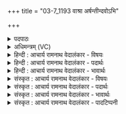 +++
title = "03-7_1193 वाश्रा अर्षन्तीन्दवोऽभि"

+++
<details><summary>पदपाठः</summary>

वा꣣श्राः꣢। अ꣣र्षन्ति। इ꣡न्द꣢꣯वः। अ꣣भि꣢। व꣣त्स꣢म्। न। मा꣣त꣡रः꣢। द꣣धन्विरे꣢। ग꣡भ꣢꣯स्त्योः। ११९३।
</details>

<details><summary>अधिमन्त्रम् (VC)</summary>

- पवमानः सोमः
- असितः काश्यपो देवलो वा
- गायत्री
- षड्जः
</details>

<details><summary>हिन्दी : आचार्य रामनाथ वेदालंकार - विषयः</summary>

अगले मन्त्र में परमानन्द की प्राप्ति का वर्णन है।
</details>

<details><summary>हिन्दी : आचार्य रामनाथ वेदालंकार - पदार्थः</summary>

पदार्थान्वयभाषाः -  (वाश्राः) रँभाती हुई (मातरः) गायें (वत्सं न) जैसे बछड़े की ओर जाती हैं, वैसे ही (वाश्राः) उपदेश देते हुए (इन्दवः) रस से भिगोनेवाले ब्रह्मानन्द-रस (वत्सम् अभि) प्रिय उपासक की ओर (अर्षन्ति) जाते हैं और (गभस्त्योः) बाहुओं में (दधन्विरे) धारण किये जाते हैं अर्थात् ब्रह्मानन्द-रसों की प्राप्ति होने पर उपासक भुजाओं से कर्म करने में संलग्न हो जाता है ॥७॥ यहाँ श्लिष्टोपमालङ्कार है ॥७॥
</details>

<details><summary>हिन्दी : आचार्य रामनाथ वेदालंकार - भावार्थः</summary>

भावार्थभाषाः -  ब्रह्मानन्द भी सत्कर्मों के बिना शोभा नहीं पाते ॥७॥
</details>

<details><summary>संस्कृत : आचार्य रामनाथ वेदालंकार - विषयः</summary>

अथ परमानन्दप्राप्तिं वर्णयति।
</details>

<details><summary>संस्कृत : आचार्य रामनाथ वेदालंकार - पदार्थः</summary>

पदार्थान्वयभाषाः -  (वाश्राः) रम्भायमाणाः (मातरः) धेनवः (वत्सं न) वत्सं प्रति यथा गच्छन्ति तथा (वाश्राः) उपदेष्टारः [वाश्यन्ते शब्दायन्ते उपदिशन्तीति वाश्राः। वाशृ शब्दे, दिवादिः। ‘स्फायितञ्चि०’ उ० २।१३ इत्यनेन रक् प्रत्ययः।] (इन्दवः) क्लेदकाः ब्रह्मानन्दरसाः (वत्सम् अभि) प्रियम् उपासकं प्रति (अर्षन्ति) गच्छन्ति, किञ्च (गभस्त्योः) बाह्वोः [गभस्ती इति बाहुनाम। निघं० २।४।] (दधन्विरे) ध्रियन्ते। तेषां प्राप्तौ उपासकः बाहुभ्यां कर्मपरायणो जायते इत्यर्थः ॥७॥ अत्र श्लिष्टोपमालङ्कारः ॥७॥
</details>

<details><summary>संस्कृत : आचार्य रामनाथ वेदालंकार - भावार्थः</summary>

भावार्थभाषाः -  ब्रह्मानन्दा अपि सत्कर्माणि विना न शोभन्ते ॥७॥
</details>

<details><summary>संस्कृत : आचार्य रामनाथ वेदालंकार - पादटिप्पनी</summary>

टिप्पणी:   १.ऋ० ९।१३।७,‘मातरः’इत्यत्र ‘धे॒नवः॑’।
</details>